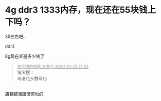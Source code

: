# 4g ddr3 1333内存，现在还在55块钱上下吗？


35左右吧..

ddr3

8g现在普遍多少钱了

<div class="quote"><blockquote><font size="2"><a href="https://www.hostloc.com/forum.php?mod=redirect&amp;goto=findpost&amp;pid=9351379&amp;ptid=758341" target="_blank"><font color="#999999">带手铐的旅客 发表于 2020-10-25 21:43</font></a></font><br />
淘宝搜：<br />
鸟语花乡数码店</blockquote></div><br />
店铺装潢跟菠菜似的
